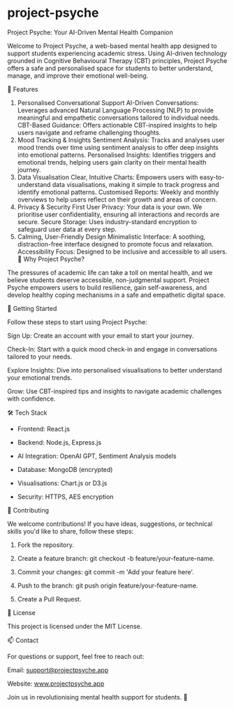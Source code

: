 # project-psyche
Project Psyche: Your AI-Driven Mental Health Companion

Welcome to Project Psyche, a web-based mental health app designed to support students experiencing academic stress. Using AI-driven technology grounded in Cognitive Behavioural Therapy (CBT) principles, Project Psyche offers a safe and personalised space for students to better understand, manage, and improve their emotional well-being.

🌟 Features

1. Personalised Conversational Support
AI-Driven Conversations: Leverages advanced Natural Language Processing (NLP) to provide meaningful and empathetic conversations tailored to individual needs.
CBT-Based Guidance: Offers actionable CBT-inspired insights to help users navigate and reframe challenging thoughts.
2. Mood Tracking & Insights
Sentiment Analysis: Tracks and analyses user mood trends over time using sentiment analysis to offer deep insights into emotional patterns.
Personalised Insights: Identifies triggers and emotional trends, helping users gain clarity on their mental health journey.
3. Data Visualisation
Clear, Intuitive Charts: Empowers users with easy-to-understand data visualisations, making it simple to track progress and identify emotional patterns.
Customised Reports: Weekly and monthly overviews to help users reflect on their growth and areas of concern.
4. Privacy & Security First
User Privacy: Your data is your own. We prioritise user confidentiality, ensuring all interactions and records are secure.
Secure Storage: Uses industry-standard encryption to safeguard user data at every step.
5. Calming, User-Friendly Design
Minimalistic Interface: A soothing, distraction-free interface designed to promote focus and relaxation.
Accessibility Focus: Designed to be inclusive and accessible to all users.
🎯 Why Project Psyche?

The pressures of academic life can take a toll on mental health, and we believe students deserve accessible, non-judgmental support. Project Psyche empowers users to build resilience, gain self-awareness, and develop healthy coping mechanisms in a safe and empathetic digital space.


🚀 Getting Started

Follow these steps to start using Project Psyche:

Sign Up: Create an account with your email to start your journey.

Check-In: Start with a quick mood check-in and engage in conversations tailored to your needs.

Explore Insights: Dive into personalised visualisations to better understand your emotional trends.

Grow: Use CBT-inspired tips and insights to navigate academic challenges with confidence.


🛠️ Tech Stack

- Frontend: React.js

- Backend: Node.js, Express.js

- AI Integration: OpenAI GPT, Sentiment Analysis models

- Database: MongoDB (encrypted)

- Visualisations: Chart.js or D3.js

- Security: HTTPS, AES encryption


🤝 Contributing

We welcome contributions! If you have ideas, suggestions, or technical skills you'd like to share, follow these steps:

1. Fork the repository.

2. Create a feature branch: git checkout -b feature/your-feature-name.

3. Commit your changes: git commit -m 'Add your feature here'.

4. Push to the branch: git push origin feature/your-feature-name.

5. Create a Pull Request.


📜 License

This project is licensed under the MIT License.


📫 Contact

For questions or support, feel free to reach out:

Email: support@projectpsyche.app

Website: www.projectpsyche.app

Join us in revolutionising mental health support for students. 💙
